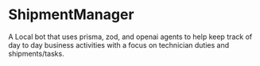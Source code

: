 # ShipmentManager
A Local bot that uses prisma, zod, and openai agents to help keep track of day to day business activities with a focus on technician duties and shipments/tasks.
